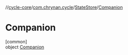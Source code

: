 //[cycle-core](../../../../index.md)/[com.chrynan.cycle](../../index.md)/[StateStore](../index.md)/[Companion](index.md)

# Companion

[common]\
object [Companion](index.md)

